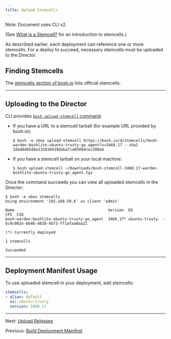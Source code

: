 ```yaml
---
title: Upload Stemcells
---
```


<p class="note">Note: Document uses CLI v2.</p>

(See [What is a Stemcell?](stemcell.md) for an introduction to stemcells.)

As described earlier, each deployment can reference one or more stemcells. For a deploy to succeed, necessary stemcells must be uploaded to the Director.

## Finding Stemcells <a id='find'></a>

The [stemcells section of bosh.io](http://bosh.io/stemcells) lists official stemcells.

---
## Uploading to the Director <a id='upload'></a>

CLI provides [`bosh upload-stemcell` command](cli-v2.md#upload-stemcell).

- If you have a URL to a stemcell tarball (for example URL provided by bosh.io):

    ```shell
    $ bosh -e vbox upload-stemcell https://bosh.io/d/stemcells/bosh-warden-boshlite-ubuntu-trusty-go_agent?v=3468.17 --sha1 1dad6d85d6e132810439daba7ca05694cec208ab
    ```

- If you have a stemcell tarball on your local machine:

    ```shell
    $ bosh upload-stemcell ~/Downloads/bosh-stemcell-3468.17-warden-boshlite-ubuntu-trusty-go_agent.tgz
    ```

Once the command succeeds you can view all uploaded stemcells in the Director:

```shell
$ bosh -e vbox stemcells
Using environment '192.168.50.6' as client 'admin'

Name                                         Version  OS             CPI  CID
bosh-warden-boshlite-ubuntu-trusty-go_agent  3468.17* ubuntu-trusty  -    6c9c002e-bb46-4838-4b73-ff1afaa0aa21

(*) Currently deployed

1 stemcells

Succeeded
```

---
## Deployment Manifest Usage <a id='using'></a>

To use uploaded stemcell in your deployment, add stemcells:

```yaml
stemcells:
- alias: default
  os: ubuntu-trusty
  version: 3468.17
```

---
Next: [Upload Releases](uploading-releases.md)

Previous: [Build Deployment Manifest](deployment-basics.md)
